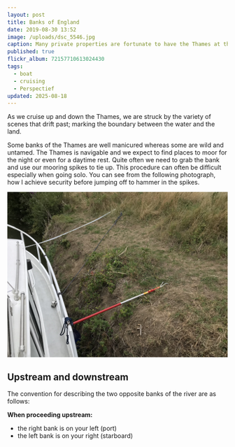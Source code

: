 ```yaml
---
layout: post
title: Banks of England
date: 2019-08-30 13:52
image: /uploads/dsc_5546.jpg
caption: Many private properties are fortunate to have the Thames at the bottom of their garden
published: true
flickr_album: 72157710613024430
tags:
  - boat
  - cruising
  - Perspectief
updated: 2025-08-18
---
```


As we cruise up and down the Thames, we are struck by the variety of scenes that drift past; marking the boundary between the water and the land.

Some banks of the Thames are well manicured whereas some are wild and untamed. The Thames is navigable and we expect to find places to moor for the night or even for a daytime rest. Quite often we need to grab the bank and use our mooring spikes to tie up. This procedure can often be difficult especially when going solo. You can see from the following photograph, how I achieve security before jumping off to hammer in the spikes.

![This gardening tool lets me grab the bank and hold on securely.](/uploads/img_0350.jpg "This gardening tool lets me grab the bank and hold on securely.")

## Upstream and downstream

The convention for describing the two opposite banks of the river are as follows:

**When proceeding upstream:**

- the right bank is on your left (port)
- the left bank is on your right (starboard)
